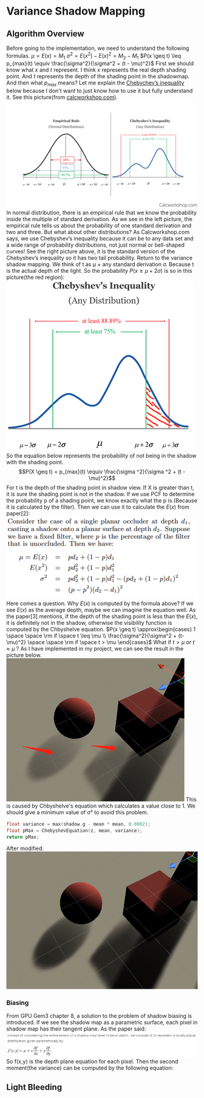 # Variance Shadow Mapping
## Algorithm Overview
Before going to the implementation, we need to understand the following formulas.
$\mu = E(x)= M_1$
$\sigma^2 = E(x^2) - E(x)^2 = M_2 - M_1$
$P(x \geq t) \leq p_{max}(t) \equiv \frac{\sigma^2}{\sigma^2 + (t - \mu)^2}$
First we should know what $x$ and $t$ represent.
I think $x$ represents the real depth shading point. And $t$ represents the depth of the shading point in the shadowmap.
And then what $p_{max}$ means? Let me explain the [Chebychev’s inequality](https://calcworkshop.com/joint-probability-distribution/chebyshev-inequality/) below because I don't want to just know how to use it but fully understand it.
See this picture(from [calcworkshop.com](https://calcworkshop.com/)).
![](vsm/Chebychev_inequality.png)
In normal distribution, there is an empirical rule that we know the probability inside the multiple of standard derivation. As we see in the left picture, the empirical rule tells us about the probability of one standard derivation and two and three.
But what about other distributions? As Calcworkshop.com says, we use Chebyshev’s inequality because it can be to any data set and a wide range of probability distributions, not just normal or bell-shaped curves!
See the right picture above, it is the standard version of the Chebyshev’s inequality so it has two tail probability.
Return to the variance shadow mapping. We think of t as μ + any standard derivation σ. Because t is the actual depth of the light.
So the probability $P(x \geq \mu + 2\sigma)$ is so in this picture(the red region):
![](vsm/Chebychev_inequality1.png)
So the equation below represents the probability of not being in the shadow with the shading point.
$$P(X \geq t) = p_{max}(t) \equiv \frac{\sigma ^2}{\sigma ^2 + (t - \mu)^2}$$
For t is the depth of the shading point in shadow view. If X is greater than t, it is sure the shading point is not in the shadow.
If we use PCF to determine the probability p of a shading point, we know exactly what the p is.(Because it is calculated by the filter). Then we can use it to calculate the $E(x)$ from paper[2]:
![](vsm/vsm_formula_explanation.png)
Here comes a question. Why $E(x)$ is computed by the formula above? If we see $E(x)$ as the average depth, maybe we can imagine the equation well.
As the paper[3] mentions, if the depth of the shading point is less than the $E(x)$, it is definitely not in the shadow, otherwise the visibility function is computed by the Chbyshelve equation.
$P(x \geq t) \approx\begin{cases}
  1 \space \space \rm if \space t \leq \mu  \\
  \frac{\sigma^2}{\sigma^2 + (t-\mu)^2} \space \space \rm if \space t > \mu
\end{cases}$
What if $t >\mu$ or  $t \approx \mu$ ? As I have implemented in my project, we can see the result in the picture below.
![](vsm/vsm_problem.png)
This is caused by Chbyshelve's equation which calculates a value close to 1. 
We should give a minimum value of σ² to avoid this problem.
```C++
float variance = max(shadow.g - mean * mean, 0.0002);
float pMax = ChebyshevEquation(z, mean, variance);
return pMax;
```
After modified:
![](vsm/vsm_problem_resolve.png)
### Biasing
From GPU Gem3 chapter 8, a solution to the problem of shadow biasing is introduced. 
If we see the shadow map as a parametric surface, each pixel in shadow map has their tangent plane. As the paper said:
![](vsm/gpu_gem_c8.png)
So f(x,y) is the depth plane equation for each pixel.
Then the second moment(the variance) can be computed by the following equation:

## Light Bleeding